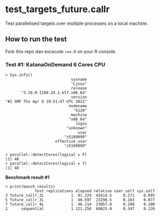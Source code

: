 # test_targets_future.callr
Test parallelised targets over multiple processes on a local machine.

## How to run the test
Fork this repo dan excecute `run.R` on your R console.

### Test #1: KatanaOnDemand 6 Cores CPU
```
> Sys.info()
                             sysname 
                             "Linux" 
                             release 
       "3.10.0-1160.24.1.el7.x86_64" 
                             version 
"#1 SMP Thu Apr 8 19:51:47 UTC 2021" 
                            nodename 
                              "k120" 
                             machine 
                            "x86_64" 
                               login 
                           "unknown" 
                                user 
                          "z5189999" 
                      effective_user 
                          "z5189999" 
                          
> parallel::detectCores(logical = F)
[1] 48
> parallel::detectCores(logical = T)
[1] 48
```

__Benchmark result #1__
```
> print(bench_results)
             test replications elapsed relative user.self sys.self
3 future_callr_2L            1  91.229  45614.5     0.271    0.095
5 future_callr_3L            1  46.597  23298.5     0.163    0.077
7 future_callr_4L            1  46.114  23057.0     0.204    0.100
1      sequential            1 121.250  60625.0     0.347    0.126
```
